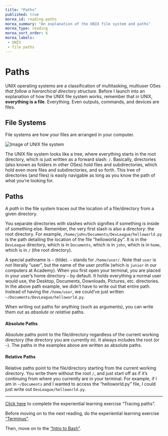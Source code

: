 ```yaml
---
title: "Paths"
published: true
morea_id: reading-paths
morea_summary: "An explanation of the UNIX file system and paths"
morea_type: reading
morea_sort_order: 6
morea_labels:
 - UNIX
 - file paths
---
```


# Paths

UNIX operating systems are a classification of multitasking, multiuser OSes _that follow a hierarchical directory structure_. Before I launch into an explanation of how the UNIX file system works, remember that in UNIX, **everything is a file**. Everything. Even outputs, commands, and devices are files. 

## File Systems

File systems are how your files are arranged in your computer.

![Image of UNIX file system](http://faculty.salina.k-state.edu/tim/unix_sg/_images/Unix_file_sys.png)

The UNIX file system looks like a tree, where everything starts in the root directory, which is just written as a forward slash: `/`. Basically, directories (also known as folders in other OSes) hold files and subdirectories, which hold even more files and subdirectories, and so forth. This tree of directories (and files) is easily navigable as long as you know the path of what you’re looking for.

## Paths

A _path_ in the file system traces out the location of a file/directory from a given directory.

You separate directories with slashes which signifies if something is inside of something else. Remember, the very first slash is also a directory: the root directory. For example, `/home/john/Documents/DevLeague/helloworld.py` is the path detailing the location of the file “helloworld.py”. It is in the `DevLeague` directory, which is in `Documents`, which is in `john`, which is in `home`, which is in `/` (the root directory).

A special pathname is `~` (tilde). `~` stands for `/home/user/`. Note that `user` is not literally “user”, but the name of the user profile (which is `junior` in our computers at Academy). When you first open your terminal, you are placed in your user’s home directory `~` by default. It holds everything a normal user would use, the Desktop, Documents, Downloads, Pictures, etc. directories. In the above path example, we didn’t have to write out that entire path. Instead of having the `/home/user`, we could’ve just written `~/Documents/DevLeague/helloworld.py`. 

When writing out paths for anything (such as arguments), you can write them out as _absolute_ or _relative_ paths.

#### Absolute Paths

Absolute paths point to the file/directory regardless of the current working directory (the directory you are currently in). It always includes the root (or `~`). The paths in the examples above are written as absolute paths.

#### Relative Paths

Relative paths point to the file/directory starting from the current working directory. You write them without the root `/`, and just start off as if it’s continuing from where you currently are in your terminal. For example, if I am in `~/Documents` and I wanted to access the “helloworld.py” file, I could just write out `DevLeague/helloworld.py`.

---

[Click here](https://junior-devleague.github.io/JDLA-GNU-Linux-and-Python/morea/2_Intro_to_Command_Line/experience-paths.html) to complete the experiential learning exercise “Tracing paths”.

Before moving on to the next reading, do the experiential learning exercise [“Terminus”](https://junior-devleague.github.io/JDLA-GNU-Linux-and-Python/morea/2_Intro_to_Command_Line/experience-terminus.html).

Then, move on to the [“Intro to Bash”](https://junior-devleague.github.io/JDLA-GNU-Linux-and-Python/morea/2_Intro_to_Command_Line/reading-intro-to-bash.html).

<br>

